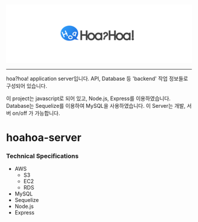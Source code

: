 <p align="center">
    <img src="./server/public/images/hoa_logo.png" alt="hoahoa_logo"/>
</p>

---

hoa?hoa! application server입니다. API, Database 등 'backend' 작업 정보들로 구성되어 있습니다.

이 project는 javascript로 되어 있고, Node.js, Express를 이용하였습니다. Database는 Sequelize를 이용하여 MySQL을 사용하였습니다. 이 Server는 개발, 서버 on/off 가 가능합니다.

# hoahoa-server

### Technical Specifications

- AWS
  - S3
  - EC2
  - RDS
- MySQL
- Sequelize
- Node.js
- Express

